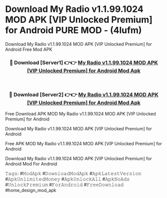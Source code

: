 # Download My Radio v1.1.99.1024 MOD APK [VIP Unlocked Premium] for Android PURE MOD - (4lufm)
Download My Radio v1.1.99.1024 MOD APK [VIP Unlocked Premium] for Android Free Mod APK

<div align="center">
<h3>🔴 Download [Server1] 👉👉 <a href="https://apk-comot.site?title=My_Radio_v1.1.99.1024_MOD_APK_[VIP_Unlocked_Premium]_for_Android">My Radio v1.1.99.1024 MOD APK [VIP Unlocked Premium] for Android Mod Apk</a></h3><br>

<h3>🔴 Download [Server2] 👉👉 <a href="https://apk-comot.site?title=My_Radio_v1.1.99.1024_MOD_APK_[VIP_Unlocked_Premium]_for_Android">My Radio v1.1.99.1024 MOD APK [VIP Unlocked Premium] for Android Mod Apk</a></h3>
</div>


Free Download APK MOD My Radio v1.1.99.1024 MOD APK [VIP Unlocked Premium] for Android

Download My Radio v1.1.99.1024 MOD APK [VIP Unlocked Premium] for Android 

Free APK MOD My Radio v1.1.99.1024 MOD APK [VIP Unlocked Premium] for Android 

Download My Radio v1.1.99.1024 MOD APK [VIP Unlocked Premium] for Android Mod For Android

𝚃𝚊𝚐𝚜: #𝙼𝚘𝚍𝙰𝚙𝚔 #𝙳𝚘𝚠𝚗𝚕𝚘𝚊𝚍𝙼𝚘𝚍𝙰𝚙𝚔 #𝙰𝚙𝚔𝙻𝚊𝚝𝚎𝚜𝚝𝚅𝚎𝚛𝚜𝚒𝚘𝚗 #𝙰𝚙𝚔𝚄𝚗𝚕𝚒𝚖𝚒𝚝𝚎𝚍𝙼𝚘𝚗𝚎𝚢 #𝙰𝚙𝚔𝚄𝚗𝚕𝚘𝚌𝚔𝙰𝚕𝚕 #𝙰𝚙𝚔𝙽𝚘𝙰𝚍𝚜 #𝚄𝚗𝚕𝚘𝚌𝚔𝙿𝚛𝚎𝚖𝚒𝚞𝚖 #𝙵𝚘𝚛𝙰𝚗𝚍𝚛𝚘𝚒𝚍 #𝙵𝚛𝚎𝚎𝙳𝚘𝚠𝚗𝚕𝚘𝚊𝚍 #home_design_mod_apk